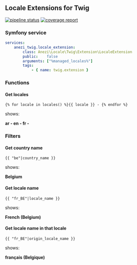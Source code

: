 ## Locale Extensions for Twig

[![pipeline status](https://gitlab.com/anezi/locale-extension/badges/master/pipeline.svg)](https://gitlab.com/anezi/locale-extension/commits/master)
[![coverage report](https://gitlab.com/anezi/locale-extension/badges/master/coverage.svg)](https://gitlab.com/anezi/locale-extension)

### Symfony service

```yaml
services:
    anezi_twig.locale_extension:
        class: Anezi\Locale\Twig\Extension\LocaleExtension
        public:    false
        arguments: ["%managed_locales%"]
        tags:
            - { name: twig.extension }

```

### Functions

#### Get locales

`{% for locale in locales() %}{{ locale }} - {% endfor %}`

shows:

**ar - en - fr -** 

### Filters

#### Get country name

`{{ "be"|country_name }}`

shows:

**Belgium**

#### Get locale name

`{{ "fr_BE"|locale_name }}`

shows:

**French (Belgium)**

#### Get locale name in that locale

`{{ "fr_BE"|origin_locale_name }}`

shows:

**français (Belgique)**
